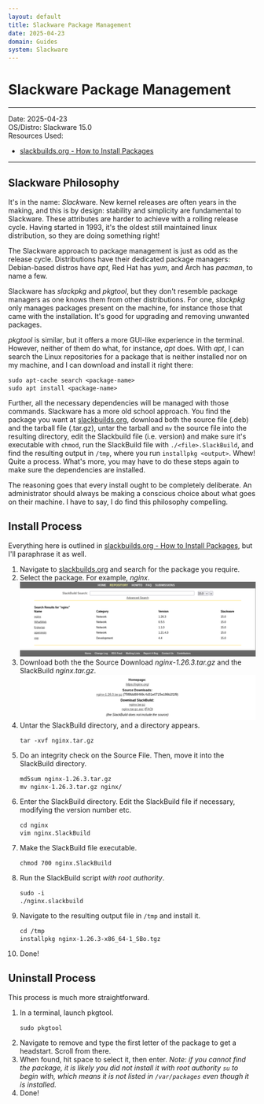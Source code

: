 ```yaml
---
layout: default
title: Slackware Package Management
date: 2025-04-23
domain: Guides
system: Slackware
---
```


# Slackware Package Management

---

Date: 2025-04-23  
OS/Distro: Slackware 15.0  
Resources Used:  
- [slackbuilds.org - How to Install Packages](http://slackbuilds.org/howto/)  

---

## Slackware Philosophy
It's in the name: *Slack*ware. New kernel releases are often years in the making, and this is by design: stability and simplicity are fundamental to Slackware. These attributes are harder to achieve with a rolling release cycle. Having started in 1993, it's the oldest still maintained linux distribution, so they are doing something right!

The Slackware approach to package management is just as odd as the release cycle. Distributions have their dedicated package managers: Debian-based distros have _apt_, Red Hat has _yum_, and Arch has _pacman_, to name a few. 

Slackware has _slackpkg_ and _pkgtool_, but they don't resemble package managers as one knows them from other distributions. For one, _slackpkg_ only manages packages present on the machine, for instance those that came with the installation. It's good for upgrading and removing unwanted packages. 

_pkgtool_ is similar, but it offers a more GUI-like experience in the terminal. However, neither of them do what, for instance, _apt_ does. With _apt_, I can search the Linux repositories for a package that is neither installed nor on my machine, and I can download and install it right there:

```
sudo apt-cache search <package-name>
sudo apt install <package-name>
```

Further, all the necessary dependencies will be managed with those commands. Slackware has a more old school approach. You find the package you want at [slackbuilds.org](http://slackbuilds.org), download both the source file (.deb) and the tarball file (.tar.gz), untar the tarball and `mv` the source file into the resulting directory, edit the Slackbuild file (i.e. version) and make sure it's executable with `chmod`, run the SlackBuild file with `./<file>.SlackBuild`, and find the resulting output in `/tmp`, where you run `installpkg <output>`. Whew! Quite a process. What's more, you may have to do these steps again to make sure the dependencies are installed.

The reasoning goes that every install ought to be completely deliberate. An administrator should always be making a conscious choice about what goes on their machine. I have to say, I do find this philosophy compelling.

## Install Process
Everything here is outlined in [slackbuilds.org - How to Install Packages](http://slackbuilds.org/howto/), but I'll paraphrase it as well.  
1. Navigate to [slackbuilds.org](http://slackbuilds.org) and search for the package you require.
2. Select the package. For example, _nginx_.
    ![](images/slackbuild1.png)
3. Download both the the Source Download _nginx-1.26.3.tar.gz_ and the SlackBuild _nginx.tar.gz_.
    ![](images/slackbuild2.png)
4. Untar the SlackBuild directory, and a directory appears.
    ```
    tar -xvf nginx.tar.gz
    ```
5. Do an integrity check on the Source File. Then, move it into the SlackBuild directory.
    ```
    md5sum nginx-1.26.3.tar.gz
    mv nginx-1.26.3.tar.gz nginx/
    ```
6. Enter the SlackBuild directory. Edit the SlackBuild file if necessary, modifying the version number etc.
    ```
    cd nginx
    vim nginx.SlackBuild
    ```
7. Make the SlackBuild file executable.
    ```
    chmod 700 nginx.SlackBuild
    ```
8. Run the SlackBuild script _with root authority_.
    ```
    sudo -i
    ./nginx.slackbuild
    ```
9. Navigate to the resulting output file in `/tmp` and install it.
    ```
    cd /tmp
    installpkg nginx-1.26.3-x86_64-1_SBo.tgz
    ```
10. Done!

## Uninstall Process
This process is much more straightforward.  
1. In a terminal, launch pkgtool.
    ```
    sudo pkgtool
    ```
2. Navigate to remove and type the first letter of the package to get a headstart. Scroll from there.
3. When found, hit space to select it, then enter. _Note: if you cannot find the package, it is likely you did not install it with root authority `su` to begin with, which means it is not listed in `/var/packages` even though it is installed._
4. Done!
